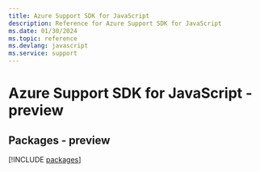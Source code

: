 ```yaml
---
title: Azure Support SDK for JavaScript
description: Reference for Azure Support SDK for JavaScript
ms.date: 01/30/2024
ms.topic: reference
ms.devlang: javascript
ms.service: support
---
```

# Azure Support SDK for JavaScript - preview
## Packages - preview
[!INCLUDE [packages](support-index.md)]